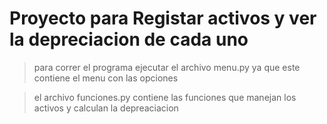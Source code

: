 # Proyecto para Registar activos y ver la depreciacion de cada uno

> para correr el programa ejecutar el archivo menu.py ya que este contiene el menu con las opciones

> el archivo funciones.py contiene las funciones que manejan los activos y calculan la depreaciacion 